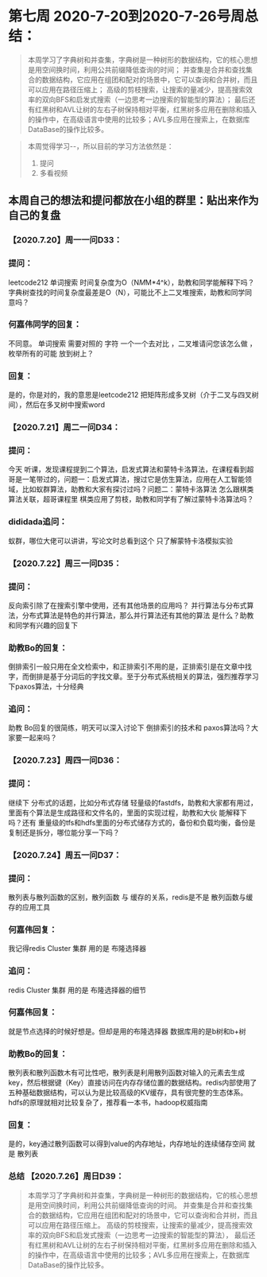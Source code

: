 # 第七周 2020-7-20到2020-7-26号周总结：
>本周学习了字典树和并查集，字典树是一种树形的数据结构，它的核心思想是用空间换时间，利用公共前缀降低查询的时间；
>并查集是合并和查找集合的数据结构，它应用在组团和配对的场景中，它可以查询和合并树，而且可以应用在路径压缩上；
>高级的剪枝搜索，让搜索的量减少，提高搜索效率的双向BFS和启发式搜索（一边思考一边搜索的智能型的算法）；
>最后还有红黑树和AVL让树的左右子树保持相对平衡，红黑树多应用在删除和插入的操作中，在高级语言中使用的比较多；AVL多应用在搜索上，在数据库DataBase的操作比较多。

>本周觉得学习--，所以目前的学习方法依然是：  
>1. 提问   
>2. 多看视频  

## 本周自己的想法和提问都放在小组的群里：贴出来作为自己的复盘

### 【2020.7.20】周一一问D33：
### 提问：
leetcode212 单词搜索 时间复杂度为O（N*M*M*4^k），助教和同学能解释下吗？
字典树查找的时间复杂度最差是O（N），可能比不上二叉堆搜索，助教和同学同意吗？
### 何嘉伟同学的回复：
不同意。 单词搜索 需要对照的 字符 一个一个去对比 ，二叉堆请问您该怎么做 ，枚举所有的可能 放到树上？
### 回复：
是的，你是对的，我的意思是leetcode212 把矩阵形成多叉树（介于二叉与四叉树间），然后在多叉树中搜索word

### 【2020.7.21】周二一问D34：
### 提问：
今天 听课，发现课程提到二个算法，启发式算法和蒙特卡洛算法，在课程看到超哥是一笔带过的，问题一：启发式算法，搜过它是仿生算法，应用在人工智能领域，比如蚁群算法，助教和大家有探讨过吗？问题二：蒙特卡洛算法 怎么跟棋类算法关联，超哥课程里 棋类应用了剪枝，助教和同学有了解过蒙特卡洛算法吗？
### dididada追问：
蚁群，哪位大佬可以讲讲，写论文时总看到这个
只了解蒙特卡洛模拟实验

### 【2020.7.22】周三一问D35：
### 提问：
反向索引除了在搜索引擎中使用，还有其他场景的应用吗？
并行算法与分布式算法，分布式算法是特色的并行算法，那么并行算法还有其他的算法 是什么？助教和同学有兴趣的回复下
### 助教Bo的回复：
倒排索引一般只用在全文检索中，和正排索引不用的是，正排索引是在文章中找字，而倒排是基于分词后的字找文章。至于分布式系统相关的算法，强烈推荐学习下paxos算法，十分经典
### 追问：
助教 Bo回复的很简练，明天可以深入讨论下 倒排索引的技术和 paxos算法吗？大家要一起来吗？

### 【2020.7.23】周四一问D36：
### 提问：
继续下 分布式的话题，比如分布式存储 轻量级的fastdfs，助教和大家都有用过，里面有个算法是生成路径和文件名的，里面的实现过程，助教和大伙 能解释下吗？还有 重量级的tfs和hdfs里面的分布式储存方式的，备份和负载均衡，备份是 复制还是拆分，哪位能分享一下吗？

### 【2020.7.24】周五一问D37：
### 提问：
散列表与散列函数的区别，散列函数 与 缓存的关系，redis是不是 散列函数与缓存的应用工具
### 何嘉伟回复：
我记得redis Cluster 集群 用的是 布隆选择器
### 追问：
redis Cluster 集群 用的是 布隆选择器的细节
### 何嘉伟回复：
就是节点选择的时候好想是。但却是用的布隆选择器
数据库用的是b树和b+树
### 助教Bo的回复：
散列表和散列函数木有可比性吧，散列表是利用散列函数对输入的元素去生成key，然后根据键（Key）直接访问在内存存储位置的数据结构。redis内部使用了五种基础数据结构，可以认为是比较高级的KV缓存，具有很完整的生态体系。
hdfs的原理就相对比较复杂了，推荐看一本书，hadoop权威指南
### 回复：
是的，key通过散列函数可以得到value的内存地址，内存地址的连续储存空间 就是 散列表

### 总结 【2020.7.26】周日D39：
>本周学习了字典树和并查集，字典树是一种树形的数据结构，它的核心思想是用空间换时间，利用公共前缀降低查询的时间。
>并查集是合并和查找集合的数据结构，它应用在组团和配对的场景中，它可以查询和合并树，而且可以应用在路径压缩上。
>高级的剪枝搜索，让搜索的量减少，提高搜索效率的双向BFS和启发式搜索（一边思考一边搜索的智能型的算法），
>最后还有红黑树和AVL让树的左右子树保持相对平衡，红黑树多应用在删除和插入的操作中，在高级语言中使用的比较多；AVL多应用在搜索上，在数据库DataBase的操作比较多。
